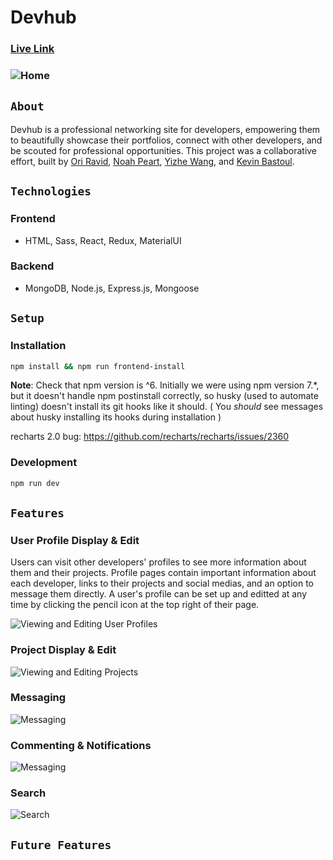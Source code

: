 # Devhub

### [Live Link](https://getdevhub.herokuapp.com/)

### ![Home](https://github.com/aA-devHub/devhub/blob/master/frontend/public/readme/home.png)

## `About`
Devhub is a professional networking site for developers, empowering them to beautifully showcase their portfolios, connect with other developers, and be scouted for professional opportunities. 
This project was a collaborative effort, built by [Ori Ravid](https://github.com/oriravid), [Noah Peart](https://github.com/nverno), [Yizhe Wang](https://github.com/YizheWill), and [Kevin Bastoul](https://github.com/kaycbas). 

## `Technologies`
### Frontend
- HTML, Sass, React, Redux, MaterialUI

### Backend
- MongoDB, Node.js, Express.js, Mongoose

## `Setup`
### Installation

```sh
npm install && npm run frontend-install
```

**Note**: Check that npm version is ^6. Initially we were using npm version 7.\*, but it doesn't handle npm postinstall correctly, so husky (used to automate linting) doesn't install its git hooks like it should. ( You _should_ see messages about husky installing its hooks during installation )

recharts 2.0 bug: https://github.com/recharts/recharts/issues/2360

### Development

```sh
npm run dev
```

## `Features`
### User Profile Display & Edit
Users can visit other developers' profiles to see more information about them and their projects. Profile pages contain important information about each developer, links to their projects and social medias, and an option to message them directly. A user's profile can be set up and editted at any time by clicking the pencil icon at the top right of their page.

![Viewing and Editing User Profiles](https://github.com/aA-devHub/devhub/blob/master/frontend/public/readme/user_profile.gif)

### Project Display & Edit

![Viewing and Editing Projects](https://github.com/aA-devHub/devhub/blob/master/frontend/public/readme/project_display.gif)

### Messaging

![Messaging](https://github.com/aA-devHub/devhub/blob/master/frontend/public/readme/messaging.gif)

### Commenting & Notifications

![Messaging](https://github.com/aA-devHub/devhub/blob/master/frontend/public/readme/commenting.gif)

### Search

![Search](https://github.com/aA-devHub/devhub/blob/master/frontend/public/readme/search.gif)

## `Future Features`
